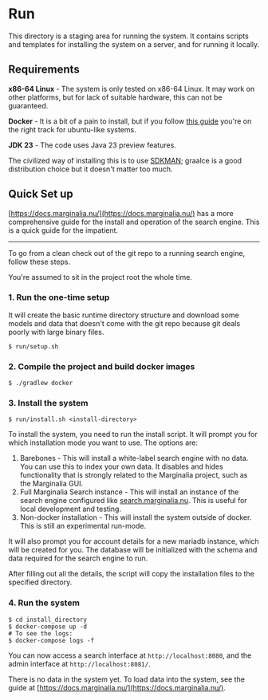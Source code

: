# Run

This directory is a staging area for running the system.  It contains scripts
and templates for installing the system on a server, and for running it locally.

## Requirements

**x86-64 Linux** - The system is only tested on x86-64 Linux.  It may work on other
platforms, but for lack of suitable hardware, this can not be guaranteed.

**Docker** - It is a bit of a pain to install, but if you follow
[this guide](https://docs.docker.com/engine/install/ubuntu/#install-using-the-repository) you're on the right track for ubuntu-like systems.

**JDK 23** - The code uses Java 23 preview features. 

The civilized way of installing this is to use [SDKMAN](https://sdkman.io/);
graalce is a good distribution choice but it doesn't matter too much.

## Quick Set up

[https://docs.marginalia.nu/](https://docs.marginalia.nu/) has a more comprehensive guide for the install
and operation of the search engine.  This is a quick guide for the impatient.

---

To go from a clean check out of the git repo to a running search engine,
follow these steps. 

You're assumed to sit in the project root the whole time.

### 1. Run the one-time setup

It will create the basic runtime directory structure and download some models and 
data that doesn't come with the git repo because git deals poorly with large binary files.

```shell
$ run/setup.sh
```

### 2. Compile the project and build docker images

```shell
$ ./gradlew docker
```
### 3.  Install the system

```shell
$ run/install.sh <install-directory>
```

To install the system, you need to run the install script.  It will prompt 
you for which installation mode you want to use.  The options are:

1. Barebones - This will install a white-label search engine with no data.  You can 
   use this to index your own data.  It disables and hides functionality that is strongly
   related to the Marginalia project, such as the Marginalia GUI. 
2. Full Marginalia Search instance - This will install an instance of the search engine
   configured like [search.marginalia.nu](https://search.marginalia.nu).  This is useful
   for local development and testing.
3. Non-docker installation - This will install the system outside of docker. 
   This is still an experimental run-mode.

It will also prompt you for account details for a new mariadb instance, which will be
created for you.  The database will be initialized with the schema and data required
for the search engine to run.

After filling out all the details, the script will copy the installation files to the
specified directory.

### 4. Run the system

```shell
$ cd install_directory
$ docker-compose up -d 
# To see the logs: 
$ docker-compose logs -f
```

You can now access a search interface at `http://localhost:8080`, and the admin interface
at `http://localhost:8081/`.   

There is no data in the system yet.  To load data into the system,
see the guide at [https://docs.marginalia.nu/](https://docs.marginalia.nu/).

